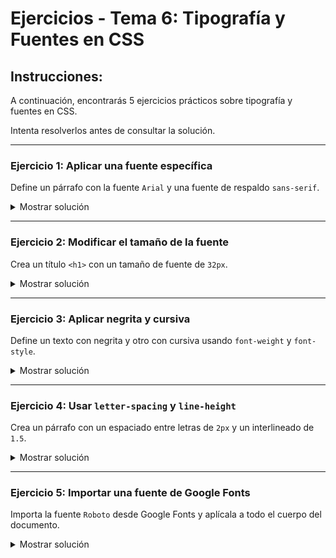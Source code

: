# **Ejercicios - Tema 6: Tipografía y Fuentes en CSS**

## **Instrucciones:**
A continuación, encontrarás 5 ejercicios prácticos sobre tipografía y fuentes en CSS.

Intenta resolverlos antes de consultar la solución.

---

### **Ejercicio 1: Aplicar una fuente específica**

Define un párrafo con la fuente `Arial` y una fuente de respaldo `sans-serif`.

<details><summary>Mostrar solución</summary>

```css
p {
    font-family: Arial, sans-serif;
}
```
```html
<p>Este es un texto con fuente Arial.</p>
```

</details>

---

### **Ejercicio 2: Modificar el tamaño de la fuente**

Crea un título `<h1>` con un tamaño de fuente de `32px`.

<details><summary>Mostrar solución</summary>

```css
h1 {
    font-size: 32px;
}
```
```html
<h1>Este título tiene un tamaño de 32px.</h1>
```

</details>

---

### **Ejercicio 3: Aplicar negrita y cursiva**

Define un texto con negrita y otro con cursiva usando `font-weight` y `font-style`.

<details><summary>Mostrar solución</summary>

```css
.bold-text {
    font-weight: bold;
}
.italic-text {
    font-style: italic;
}
```
```html
<p class="bold-text">Este texto es en negrita.</p>
<p class="italic-text">Este texto es en cursiva.</p>
```

</details>

---

### **Ejercicio 4: Usar `letter-spacing` y `line-height`**

Crea un párrafo con un espaciado entre letras de `2px` y un interlineado de `1.5`.

<details><summary>Mostrar solución</summary>

```css
p {
    letter-spacing: 2px;
    line-height: 1.5;
}
```
```html
<p>Este párrafo tiene un espaciado entre letras de 2px y un interlineado de 1.5.</p>
```

</details>

---

### **Ejercicio 5: Importar una fuente de Google Fonts**

Importa la fuente `Roboto` desde Google Fonts y aplícala a todo el cuerpo del documento.

<details><summary>Mostrar solución</summary>

```css
@import url('https://fonts.googleapis.com/css2?family=Roboto:wght@400;700&display=swap');

body {
    font-family: 'Roboto', sans-serif;
}
```
```html
<p>Este texto usa la fuente Roboto.</p>
```

</details>
